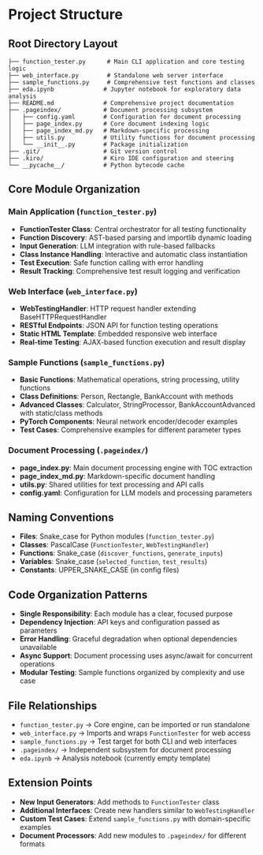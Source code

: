 # Project Structure

## Root Directory Layout
```
├── function_tester.py      # Main CLI application and core testing logic
├── web_interface.py        # Standalone web server interface
├── sample_functions.py     # Comprehensive test functions and classes
├── eda.ipynb              # Jupyter notebook for exploratory data analysis
├── README.md              # Comprehensive project documentation
├── .pageindex/            # Document processing subsystem
│   ├── config.yaml        # Configuration for document processing
│   ├── page_index.py      # Core document indexing logic
│   ├── page_index_md.py   # Markdown-specific processing
│   ├── utils.py           # Utility functions for document processing
│   └── __init__.py        # Package initialization
├── .git/                  # Git version control
├── .kiro/                 # Kiro IDE configuration and steering
└── __pycache__/           # Python bytecode cache
```

## Core Module Organization

### Main Application (`function_tester.py`)
- **FunctionTester Class**: Central orchestrator for all testing functionality
- **Function Discovery**: AST-based parsing and importlib dynamic loading
- **Input Generation**: LLM integration with rule-based fallbacks
- **Class Instance Handling**: Interactive and automatic class instantiation
- **Test Execution**: Safe function calling with error handling
- **Result Tracking**: Comprehensive test result logging and verification

### Web Interface (`web_interface.py`)
- **WebTestingHandler**: HTTP request handler extending BaseHTTPRequestHandler
- **RESTful Endpoints**: JSON API for function testing operations
- **Static HTML Template**: Embedded responsive web interface
- **Real-time Testing**: AJAX-based function execution and result display

### Sample Functions (`sample_functions.py`)
- **Basic Functions**: Mathematical operations, string processing, utility functions
- **Class Definitions**: Person, Rectangle, BankAccount with methods
- **Advanced Classes**: Calculator, StringProcessor, BankAccountAdvanced with static/class methods
- **PyTorch Components**: Neural network encoder/decoder examples
- **Test Cases**: Comprehensive examples for different parameter types

### Document Processing (`.pageindex/`)
- **page_index.py**: Main document processing engine with TOC extraction
- **page_index_md.py**: Markdown-specific document handling
- **utils.py**: Shared utilities for text processing and API calls
- **config.yaml**: Configuration for LLM models and processing parameters

## Naming Conventions
- **Files**: Snake_case for Python modules (`function_tester.py`)
- **Classes**: PascalCase (`FunctionTester`, `WebTestingHandler`)
- **Functions**: Snake_case (`discover_functions`, `generate_inputs`)
- **Variables**: Snake_case (`selected_function`, `test_results`)
- **Constants**: UPPER_SNAKE_CASE (in config files)

## Code Organization Patterns
- **Single Responsibility**: Each module has a clear, focused purpose
- **Dependency Injection**: API keys and configuration passed as parameters
- **Error Handling**: Graceful degradation when optional dependencies unavailable
- **Async Support**: Document processing uses async/await for concurrent operations
- **Modular Testing**: Sample functions organized by complexity and use case

## File Relationships
- `function_tester.py` → Core engine, can be imported or run standalone
- `web_interface.py` → Imports and wraps `FunctionTester` for web access
- `sample_functions.py` → Test target for both CLI and web interfaces
- `.pageindex/` → Independent subsystem for document processing
- `eda.ipynb` → Analysis notebook (currently empty template)

## Extension Points
- **New Input Generators**: Add methods to `FunctionTester` class
- **Additional Interfaces**: Create new handlers similar to `WebTestingHandler`
- **Custom Test Cases**: Extend `sample_functions.py` with domain-specific examples
- **Document Processors**: Add new modules to `.pageindex/` for different formats